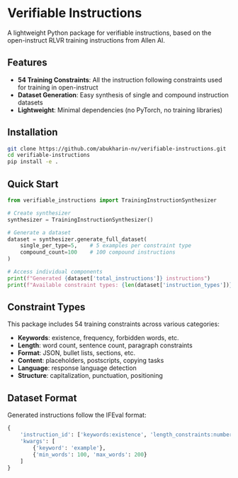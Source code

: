 # Verifiable Instructions

A lightweight Python package for verifiable instructions, based on the open-instruct RLVR training instructions from Allen AI.

## Features

- **54 Training Constraints**: All the instruction following constraints used for training in open-instruct
- **Dataset Generation**: Easy synthesis of single and compound instruction datasets
- **Lightweight**: Minimal dependencies (no PyTorch, no training libraries)

## Installation

```bash
git clone https://github.com/abukharin-nv/verifiable-instructions.git
cd verifiable-instructions
pip install -e .
```

## Quick Start

```python
from verifiable_instructions import TrainingInstructionSynthesizer

# Create synthesizer
synthesizer = TrainingInstructionSynthesizer()

# Generate a dataset
dataset = synthesizer.generate_full_dataset(
    single_per_type=5,    # 5 examples per constraint type
    compound_count=100    # 100 compound instructions
)

# Access individual components
print(f"Generated {dataset['total_instructions']} instructions")
print(f"Available constraint types: {len(dataset['instruction_types'])}")
```

## Constraint Types

This package includes 54 training constraints across various categories:

- **Keywords**: existence, frequency, forbidden words, etc.
- **Length**: word count, sentence count, paragraph constraints
- **Format**: JSON, bullet lists, sections, etc.
- **Content**: placeholders, postscripts, copying tasks
- **Language**: response language detection
- **Structure**: capitalization, punctuation, positioning

## Dataset Format

Generated instructions follow the IFEval format:

```python
{
    'instruction_id': ['keywords:existence', 'length_constraints:number_words'],
    'kwargs': [
        {'keyword': 'example'},
        {'min_words': 100, 'max_words': 200}
    ]
}
```

